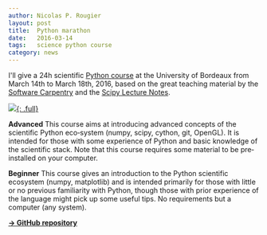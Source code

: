 ```yaml
---
author: Nicolas P. Rougier
layout: post
title:  Python marathon
date:   2016-03-14
tags:   science python course
category: news
---
```


I'll give a 24h scientific [Python course] at the University of Bordeaux from
March 14th to March 18th, 2016, based on the great teaching material by
the [Software Carpentry] and the [Scipy Lecture Notes].

[Software Carpentry]: http://software-carpentry.org/
[Scipy Lecture Notes]: http://www.scipy-lectures.org/
[Python course]: https://github.com/rougier/Scipy-Bordeaux-2016

[![]({{site.baseurl}}/images/XKCD-Python.png){: .full}](https://xkcd.com/353)

**Advanced** This course aims at introducing advanced concepts of the
scientific Python eco‐system (numpy, scipy, cython, git, OpenGL). It is
intended for those with some experience of Python and basic knowledge of the
scientific stack. Note that this course requires some material to be
pre‐installed on your computer.

**Beginner** This course gives an introduction to the Python scientific
ecosystem (numpy, matplotlib) and is intended primarily for those with little
or no previous familiarity with Python, though those with prior experience of
the language might pick up some useful tips. No requirements but a computer
(any system).


[**→ GitHub repository**](https://github.com/rougier/Scipy-Bordeaux-2016)

